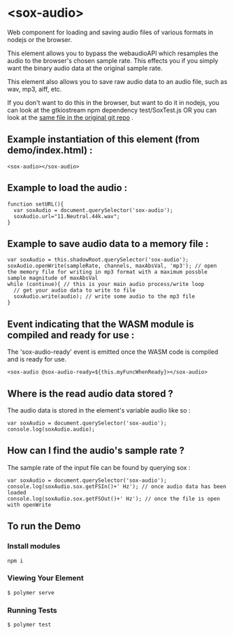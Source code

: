 # \<sox-audio\>

Web component for loading and saving audio files of various formats in nodejs or the browser.

This element allows you to bypass the webaudioAPI which resamples the audio to the browser's chosen sample rate. This effects you if you simply want the binary audio data at the original sample rate.

This element also allows you to save raw audio data to an audio file, such as wav, mp3, aiff, etc.

If you don't want to do this in the browser, but want to do it in nodejs, you can look at the gtkiostream npm dependency test/SoxTest.js OR you can look at the  [same file in the original git repo](https://github.com/flatmax/gtkiostream/blob/master/js/SoxTest.js) .

## Example instantiation of this element (from demo/index.html) :

```
<sox-audio></sox-audio>
```

## Example to load the audio :

```
function setURL(){
  var soxAudio = document.querySelector('sox-audio');
  soxAudio.url="11.Neutral.44k.wav";
}
```

## Example to save audio data to a memory file :

```
var soxAudio = this.shadowRoot.querySelector('sox-audio');
soxAudio.openWrite(sampleRate, channels, maxAbsVal, 'mp3'); // open the memory file for writing in mp3 format with a maximum possble sample magnitude of maxAbsVal
while (continue){ // this is your main audio process/write loop
  // get your audio data to write to file
  soxAudio.write(audio); // write some audio to the mp3 file
}
```

## Event indicating that the WASM module is compiled and ready for use :

The 'sox-audio-ready' event is emitted once the WASM code is compiled and is ready for use.

```
<sox-audio @sox-audio-ready=${this.myFuncWhenReady}></sox-audio>
```

## Where is the read audio data stored ?

The audio data is stored in the element's variable audio like so :

```
var soxAudio = document.querySelector('sox-audio');
console.log(soxAudio.audio);
```

## How can I find the audio's sample rate ?

The sample rate of the input file can be found by querying sox :

```
var soxAudio = document.querySelector('sox-audio');
console.log(soxAudio.sox.getFSIn()+' Hz'); // once audio data has been loaded
console.log(soxAudio.sox.getFSOut()+' Hz'); // once the file is open with openWrite
```

## To run the Demo

### Install modules

```
npm i
```

### Viewing Your Element

```
$ polymer serve
```

### Running Tests

```
$ polymer test
```
